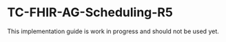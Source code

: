# TC-FHIR-AG-Scheduling-R5

This implementation guide is work in progress and should not be used yet.
